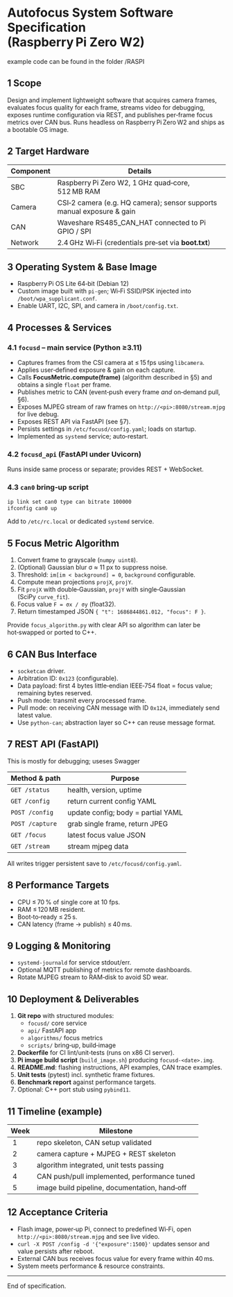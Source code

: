 # Autofocus System Software Specification (Raspberry Pi Zero W2)

example code can be found in the folder /RASPI

## 1 Scope
Design and implement lightweight software that acquires camera frames, evaluates focus quality for each frame, streams video for debugging, exposes runtime configuration via REST, and publishes per‑frame focus metrics over CAN bus. Runs headless on Raspberry Pi Zero W2 and ships as a bootable OS image.

## 2 Target Hardware
| Component | Details |
|-----------|---------|
| SBC | Raspberry Pi Zero W2, 1 GHz quad‑core, 512 MB RAM |
| Camera | CSI‑2 camera (e.g. HQ camera); sensor supports manual exposure & gain |
| CAN | Waveshare RS485_CAN_HAT connected to Pi GPIO / SPI |
| Network | 2.4 GHz Wi‑Fi (credentials pre‑set via **boot.txt**) |

## 3 Operating System & Base Image
* Raspberry Pi OS Lite 64‑bit (Debian 12)
* Custom image built with `pi-gen`; Wi‑Fi SSID/PSK injected into `/boot/wpa_supplicant.conf`.
* Enable UART, I2C, SPI, and camera in `/boot/config.txt`.

## 4 Processes & Services
### 4.1 `focusd` – main service (Python ≥3.11)
* Captures frames from the CSI camera at ≤ 15 fps using `libcamera`.
* Applies user‑defined exposure & gain on each capture.
* Calls **FocusMetric.compute(frame)** (algorithm described in §5) and obtains a single `float` per frame.
* Publishes metric to CAN (event‑push every frame *and* on‑demand pull, §6).
* Exposes MJPEG stream of raw frames on `http://<pi>:8080/stream.mjpg` for live debug.
* Exposes REST API via FastAPI (see §7).
* Persists settings in `/etc/focusd/config.yaml`; loads on startup.
* Implemented as `systemd` service; auto‑restart.

### 4.2 `focusd_api` (FastAPI under Uvicorn)
Runs inside same process or separate; provides REST + WebSocket.

### 4.3 `can0` bring‑up script
```bash
ip link set can0 type can bitrate 100000
ifconfig can0 up
```
Add to `/etc/rc.local` or dedicated `systemd` service.

## 5 Focus Metric Algorithm
1. Convert frame to grayscale (`numpy uint8`).
2. (Optional) Gaussian blur σ ≈ 11 px to suppress noise.
3. Threshold: `im[im < background] = 0`, `background` configurable.
4. Compute mean projections `projX`, `projY`.
5. Fit `projX` with double‑Gaussian, `projY` with single‑Gaussian (SciPy `curve_fit`).
6. Focus value `F = σx / σy` (float32).
7. Return timestamped JSON `{ "t": 1686844861.012, "focus": F }`.

Provide `focus_algorithm.py` with clear API so algorithm can later be hot‑swapped or ported to C++.

## 6 CAN Bus Interface
* `socketcan` driver.
* Arbitration ID: `0x123` (configurable).
* Data payload: first 4 bytes little‑endian IEEE‑754 float = focus value; remaining bytes reserved.
* Push mode: transmit every processed frame.
* Pull mode: on receiving CAN message with ID `0x124`, immediately send latest value.
* Use `python‑can`; abstraction layer so C++ can reuse message format.

## 7 REST API (FastAPI)

This is mostly for debugging; useses Swagger

| Method & path | Purpose |
|---------------|---------|
| `GET /status` | health, version, uptime |
| `GET /config` | return current config YAML |
| `POST /config` | update config; body = partial YAML |
| `POST /capture` | grab single frame, return JPEG |
| `GET /focus` | latest focus value JSON |
| `GET /stream` | stream mjpeg data |


All writes trigger persistent save to `/etc/focusd/config.yaml`.

## 8 Performance Targets
* CPU ≤ 70 % of single core at 10 fps.
* RAM ≤ 120 MB resident.
* Boot‑to‑ready ≤ 25 s.
* CAN latency (frame → publish) ≤ 40 ms.

## 9 Logging & Monitoring
* `systemd‑journald` for service stdout/err.
* Optional MQTT publishing of metrics for remote dashboards.
* Rotate MJPEG stream to RAM‑disk to avoid SD wear.

## 10 Deployment & Deliverables
1. **Git repo** with structured modules:
   * `focusd/` core service
   * `api/` FastAPI app
   * `algorithms/` focus metrics
   * `scripts/` bring‑up, build‑image
2. **Dockerfile** for CI lint/unit‑tests (runs on x86 CI server).
3. **Pi image build script** (`build_image.sh`) producing `focusd-<date>.img`.
4. **README.md**: flashing instructions, API examples, CAN trace examples.
5. **Unit tests** (pytest) incl. synthetic frame fixtures.
6. **Benchmark report** against performance targets.
7. Optional: C++ port stub using `pybind11`.

## 11 Timeline (example)
| Week | Milestone |
|------|-----------|
| 1 | repo skeleton, CAN setup validated |
| 2 | camera capture + MJPEG + REST skeleton |
| 3 | algorithm integrated, unit tests passing |
| 4 | CAN push/pull implemented, performance tuned |
| 5 | image build pipeline, documentation, hand‑off |

## 12 Acceptance Criteria
* Flash image, power‑up Pi, connect to predefined Wi‑Fi, open `http://<pi>:8080/stream.mjpg` and see live video.
* `curl -X POST /config -d '{"exposure":1500}'` updates sensor and value persists after reboot.
* External CAN bus receives focus value for every frame within 40 ms.
* System meets performance & resource constraints.

---
End of specification.

